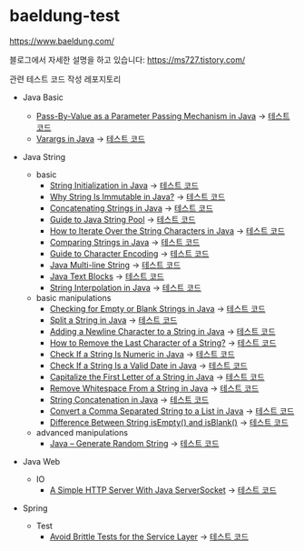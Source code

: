 # baeldung-test


https://www.baeldung.com/

블로그에서 자세한 설명을 하고 있습니다: https://ms727.tistory.com/

관련 테스트 코드 작성 레포지토리

- Java Basic
  - [Pass-By-Value as a Parameter Passing Mechanism in Java](https://www.baeldung.com/java-pass-by-value-or-pass-by-reference) -> [테스트 코드](/Java-basic/src/test/java/basic/PassByValueTest.java)
  - [Varargs in Java](https://www.baeldung.com/java-varargs) -> [테스트 코드](/Java-basic/src/test/java/basic/VarargsTest.java)
- Java String
  - basic
    - [String Initialization in Java](https://www.baeldung.com/java-string-initialization) -> [테스트 코드](Java-String/src/test/java/basics/StringBasicInitTest.java)
    - [Why String Is Immutable in Java?](https://www.baeldung.com/java-string-immutable) -> [테스트 코드](Java-String/src/test/java/basics/StringImmutableTest.java)
    - [Concatenating Strings in Java](https://www.baeldung.com/java-strings-concatenation) -> [테스트 코드](Java-String/src/test/java/basics/StringConcatenationTest.java)
    - [Guide to Java String Pool](https://www.baeldung.com/java-string-pool#string-interning) -> [테스트 코드](Java-String/src/test/java/basics/StringPoolTest.java)
    - [How to Iterate Over the String Characters in Java](https://www.baeldung.com/java-iterate-string-characters) -> [테스트 코드](Java-String/src/test/java/basics/StringLoopTest.java)
    - [Comparing Strings in Java](https://www.baeldung.com/java-compare-strings) -> [테스트 코드](Java-String/src/test/java/basics/StringCompareTest.java)
    - [Guide to Character Encoding](https://www.baeldung.com/java-char-encoding) -> [테스트 코드](Java-String/src/test/java/basics/StringEncodingTest.java)
    - [Java Multi-line String](https://www.baeldung.com/java-multiline-string) -> [테스트 코드](Java-String/src/test/java/basics/StringMultiLineTest.java)
    - [Java Text Blocks](https://www.baeldung.com/java-text-blocks) -> [테스트 코드](Java-String/src/test/java/basics/StringJava15MultiLineTest.java)
    - [String Interpolation in Java](https://www.baeldung.com/java-string-interpolation) -> [테스트 코드](Java-String/src/test/java/basics/StringInterpolationTest.java)
  - basic manipulations
    - [Checking for Empty or Blank Strings in Java](https://www.baeldung.com/java-blank-empty-strings) -> [테스트 코드](Java-String/src/test/java/manipulations/CheckEmptyOrBlankTest.java)
    - [Split a String in Java](https://www.baeldung.com/java-split-string) -> [테스트 코드](Java-String/src/test/java/manipulations/SplitSimplyTest.java)
    - [Adding a Newline Character to a String in Java](https://www.baeldung.com/java-string-newline) -> [테스트 코드](Java-String/src/test/java/manipulations/NewLineTest.java)
    - [How to Remove the Last Character of a String?](https://www.baeldung.com/java-remove-last-character-of-string) -> [테스트 코드](Java-String/src/test/java/manipulations/RemoveLastCharTest.java)
    - [Check If a String Is Numeric in Java](https://www.baeldung.com/java-check-string-number) -> [테스트 코드](Java-String/src/test/java/manipulations/CheckStringNumberTest.java)
    - [Check If a String Is a Valid Date in Java](https://www.baeldung.com/java-string-valid-date) -> [테스트 코드](Java-String/src/test/java/manipulations/CheckDateValidatorTest.java)
    - [Capitalize the First Letter of a String in Java](https://www.baeldung.com/java-string-uppercase-first-letter) -> [테스트 코드](Java-String/src/test/java/manipulations/CapitalizeFirstLetterTest.java)
    - [Remove Whitespace From a String in Java](https://www.baeldung.com/java-string-remove-whitespace) -> [테스트 코드](Java-String/src/test/java/manipulations/RemoveWhitespaceTest.java)
    - [String Concatenation in Java](https://www.baeldung.com/java-string-concatenation) -> [테스트 코드](Java-String/src/test/java/manipulations/StringConcatenationTest.java)
    - [Convert a Comma Separated String to a List in Java](https://www.baeldung.com/java-string-with-separator-to-list) -> [테스트 코드](Java-String/src/test/java/manipulations/ConnvertCommaSeperatedStringTest.java)
    - [Difference Between String isEmpty() and isBlank()](https://www.baeldung.com/java-string-isempty-vs-isblank) -> [테스트 코드](Java-String/src/test/java/manipulations/IsBlankIsEmptyTest.java)
  - advanced manipulations
    - [Java – Generate Random String](https://www.baeldung.com/java-random-string) -> [테스트 코드](Java-String/src/test/java/manipulations/advance/GenerateRandomStringTest.java)

- Java Web
  - IO
    - [A Simple HTTP Server With Java ServerSocket](https://www.baeldung.com/java-serversocket-simple-http-server) -> [테스트 코드](Java-web/src/main/java/com/my/socket/server/SimpleHttpServerMain.java)

- Spring
  - Test
    - [Avoid Brittle Tests for the Service Layer](https://www.baeldung.com/testing-the-java-service-layer#templates) -> [테스트 코드](Spring-test/)
